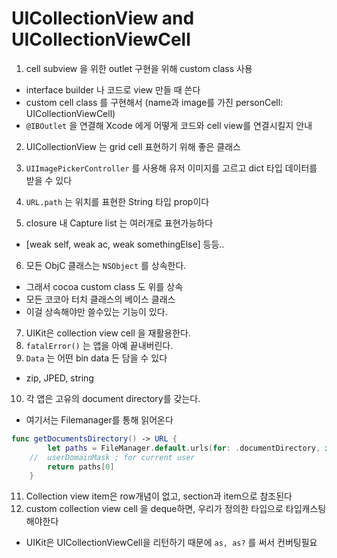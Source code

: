 # UICollectionView and UICollectionViewCell

1. cell subview 을 위한 outlet 구현을 위해 custom class 사용
- interface builder 나 코드로 view 만들 때 쓴다
- custom cell class 를 구현해서 (name과 image를 가진 personCell: UICollectionViewCell)
- `@IBOutlet` 을 연결해 Xcode 에게 어떻게 코드와 cell view를 연결시킬지 안내

2. UICollectionView 는 grid cell 표현하기 위해 좋은 클래스

3. `UIImagePickerController` 를 사용해 유저 이미지를 고르고 dict 타입 데이터를 받을 수 있다
4. `URL.path` 는 위치를 표현한 String 타입 prop이다
5. closure 내 Capture list 는 여러개로 표현가능하다
- [weak self, weak ac, weak somethingElse] 등등..

6. 모든 ObjC 클래스는 `NSObject` 를 상속한다.
- 그래서 cocoa custom class 도 위를 상속
- 모든 코코아 터치 클래스의 베이스 클래스
- 이걸 상속해야만 쓸수있는 기능이 있다.

7. UIKit은 collection view cell 을 재활용한다.
8. `fatalError()` 는 앱을 아예 끝내버린다.
9. `Data` 는 어떤 bin data 든 담을 수 있다
- zip, JPED, string
10. 각 앱은 고유의 document directory를 갖는다.
- 여기서는 Filemanager를 통해 읽어온다
```swift
func getDocumentsDirectory() -> URL {
        let paths = FileManager.default.urls(for: .documentDirectory, in: .userDomainMask)
    //  userDomainMask ; for current user
        return paths[0]
    }
```

11. Collection view item은 row개념이 없고, section과 item으로 참조된다
12. custom collection view cell 을 deque하면, 우리가 정의한 타입으로 타입캐스팅해야한다
- UIKit은 UICollectionViewCell을 리턴하기 때문에 `as, as?` 를 써서 컨버팅필요

